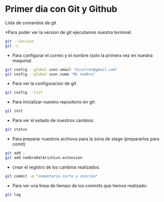 # Primer dia con Git y Github

Lista de comandos de git

*Para poder ver la version de git ejecutamos nuestra terminal:

```bash
git --version
git -v
```

* Para configurar el correo y el nombre (solo la primera vez en nuestra maquina)


```bash
git config --global user.email "micorreo@gmail.com"
git config --global user.name "Mi nombre"
```

* Para ver la configuracion de git

```bash
git config --list
```

* Para inicializar nuestro repositorio en git:

```bash
git init
```

* Para ver el estado de nuestros cambios:

```bash
git status
```

* Para preparar nuestros archivos para la zona de stage (prepararlos para comit)

```bash
git add .
git add nombreDelArichivo.extension
```

* crear el registro de los cambios realizados:

```bash
git commit -m "comentario corto y conciso"
```

* Para ver una linea de tiempo de los commits que hemos realizado:

```bash
git log
```